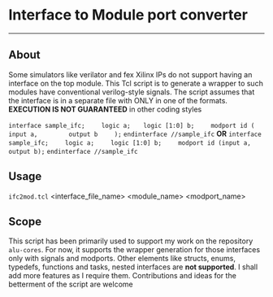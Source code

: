 # Interface to Module port converter

-----------------------------------------

## About

Some simulators like verilator and fex Xilinx IPs do not support having an interface on the top module. This Tcl script is to generate a wrapper to such modules have conventional verilog-style signals. The script assumes that the interface is in a separate file with ONLY in one of the formats. **EXECUTION IS NOT GUARANTEED** in other coding styles

`interface sample_ifc;`
`    logic a;`
`   logic [1:0] b;`
`    modport id (`
`        input a,`
`        output b`
`    );`
`endinterface //sample_ifc`
**OR**
`interface sample_ifc;`
`    logic a;`
`    logic [1:0] b;`
`    modport id (input a, output b);`
`endinterface //sample_ifc`

## Usage

`ifc2mod.tcl` <interface_file_name> <module_name> <modport_name> <comb>

## Scope

This script has been primarily used to support my work on the repository `alu-cores`. For now, it supports the wrapper generation for those interfaces only with signals and modports. Other elements like structs, enums, typedefs, functions and tasks, nested interfaces are **not supported**. I shall add more features as I require them. Contributions and ideas for the betterment of the script are welcome
